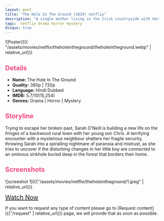 ```yaml
---
layout: post
title: "The Hole In The Ground (2019) netflix"
description: "A single mother living in the Irish countryside with her son begins to suspect he may not be her son at all, and fears his increasingly disturbing behavior is linked to a mysterious sinkhole in the forest behind their house. "
tags:  netflix drama horror mystery
disqus: true
---
```

<style>
h2{
    color:#F24784;
}
</style>

![Poster]({{ "/assets/movies/netflix/theholeintheground/theholeintheground.webp" | relative_url}})

## Details

* **Name:** The Hole In The Ground
* **Quality:** 360p \| 720p
* **Language:** Hindi Dubbed
* **IMDB:**  5.7/10(15,254)
* **Genres:**  Drama \| Horror \| Mystery

## Storyline

Trying to escape her broken past, Sarah O'Neill is building a new life on the fringes of a backwood rural town with her young son Chris. A terrifying encounter with a mysterious neighbour shatters her fragile security, throwing Sarah into a spiralling nightmare of paranoia and mistrust, as she tries to uncover if the disturbing changes in her little boy are connected to an ominous sinkhole buried deep in the forest that borders their home.

## Screenshots

![screeshot 1]({{"/assets/movies/netflix/theholeintheground/1.jpeg" | relative_url}})
<!-- <br>
![screeshot 2]({{"/assets/movies/zee5/theholeintheground/2.jpg" | relative_url}})
<br>
![screeshot 3]({{"/assets/movies/zee5/theholeintheground/3.jpg" | relative_url}})
<br> -->

<a class="btn card_btn" href="{{ '/movies/netflix/theholeintheground' | relative_url}}" style="font-size:20px" target="_blank">Watch Now</a>

If you want to request any type of content please go to [Request content]({{"/request" | relative_url}}) page, we will provide that as soon as possible.
